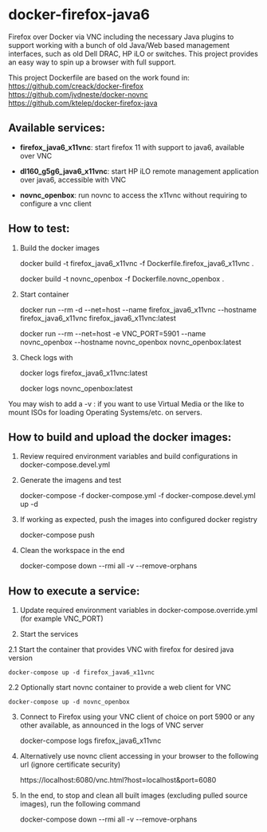 docker-firefox-java6
==============

Firefox over Docker via VNC including the necessary Java plugins to support working with a bunch of old Java/Web based management interfaces, such as old Dell DRAC, HP iLO or switches. This project provides an easy way to spin up a browser with full support.

This project Dockerfile are based on the work found in: \
https://github.com/creack/docker-firefox \
https://github.com/jvdneste/docker-novnc \
https://github.com/ktelep/docker-firefox-java


## Available services:

- **firefox_java6_x11vnc**: start firefox 11 with support to java6, available over VNC

- **dl160_g5g6_java6_x11vnc**: start HP iLO remote management application over java6, accessible with VNC

- **novnc_openbox**: run novnc to access the x11vnc without requiring to configure a vnc client


## How to test:

1.  Build the docker images

    docker build -t firefox_java6_x11vnc -f Dockerfile.firefox_java6_x11vnc .

    docker build -t novnc_openbox -f Dockerfile.novnc_openbox .

2.  Start container

    docker run --rm -d --net=host --name firefox_java6_x11vnc --hostname firefox_java6_x11vnc firefox_java6_x11vnc:latest

    docker run --rm --net=host -e VNC_PORT=5901 --name novnc_openbox --hostname novnc_openbox novnc_openbox:latest

3.  Check logs with

    docker logs firefox_java6_x11vnc:latest

    docker logs novnc_openbox:latest

You may wish to add a -v <localpath>:<containerpath> if you want to use Virtual Media or the like to mount ISOs for loading Operating Systems/etc. on servers.


## How to build and upload the docker images:

1.  Review required environment variables and build configurations in docker-compose.devel.yml

2.  Generate the imagens and test

    docker-compose -f docker-compose.yml -f docker-compose.devel.yml up -d

3.  If working as expected, push the images into configured docker registry

    docker-compose push

4.  Clean the workspace in the end

    docker-compose down --rmi all -v --remove-orphans


## How to execute a service:

1.  Update required environment variables in docker-compose.override.yml (for example VNC_PORT)

2.  Start the services

2.1 Start the container that provides VNC with firefox for desired java version

    docker-compose up -d firefox_java6_x11vnc

2.2 Optionally start novnc container to provide a web client for VNC

    docker-compose up -d novnc_openbox

3.  Connect to Firefox using your VNC client of choice on port 5900 or any other available, as announced in the logs of VNC server

    docker-compose logs firefox_java6_x11vnc

4.  Alternatively use novnc client accessing in your browser to the following url (ignore certificate security)

    https://localhost:6080/vnc.html?host=localhost&port=6080

5.  In the end, to stop and clean all built images (excluding pulled source images), run the following command

    docker-compose down --rmi all -v --remove-orphans

